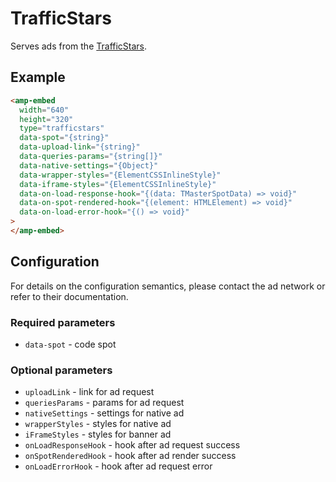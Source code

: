 # TrafficStars

Serves ads from the [TrafficStars](https://www.trafficstars.com/).

## Example

```html
<amp-embed
  width="640"
  height="320"
  type="trafficstars"
  data-spot="{string}"
  data-upload-link="{string}"
  data-queries-params="{string[]}"
  data-native-settings="{Object}"
  data-wrapper-styles="{ElementCSSInlineStyle}"
  data-iframe-styles="{ElementCSSInlineStyle}"
  data-on-load-response-hook="{(data: TMasterSpotData) => void}"
  data-on-spot-rendered-hook="{(element: HTMLElement) => void}"
  data-on-load-error-hook="{() => void}"
>
</amp-embed>
```

## Configuration

For details on the configuration semantics, please contact the ad network or refer to their documentation.

### Required parameters

-   `data-spot` - code spot

### Optional parameters

-   `uploadLink` - link for ad request
-   `queriesParams` - params for ad request
-   `nativeSettings` - settings for native ad
-   `wrapperStyles` - styles for native ad
-   `iFrameStyles` - styles for banner ad
-   `onLoadResponseHook` - hook after ad request success
-   `onSpotRenderedHook` - hook after ad render success
-   `onLoadErrorHook` - hook after ad request error
